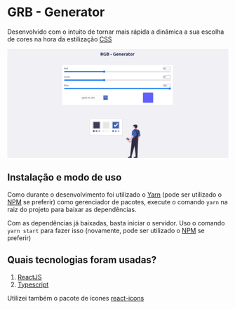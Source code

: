 # GRB - Generator

Desenvolvido com o intuito de tornar mais rápida a dinâmica a sua escolha de cores na hora da estilização [CSS](https://www.w3schools.com/css/)

![alt text](./src/assets/screen.png)

## Instalação e modo de uso

Como durante o desenvolvimento foi utilizado o [Yarn](https://yarnpkg.com/) (pode ser utilizado o [NPM](https://www.npmjs.com/) se preferir) como gerenciador de pacotes, execute o comando `yarn` na raiz do projeto para baixar as dependências.

Com as dependências já baixadas, basta iniciar o servidor. Uso o comando `yarn start` para fazer isso (novamente, pode ser utilizado o [NPM](https://www.npmjs.com/) se preferir)

## Quais tecnologias foram usadas?

1. [ReactJS](https://reactjs.org/)
2. [Typescript](https://www.typescriptlang.org/)

Utilizei também o pacote de ícones [react-icons](https://react-icons.github.io/react-icons/)
